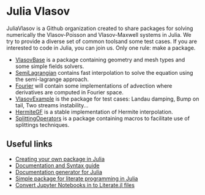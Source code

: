 # Julia Vlasov

JuliaVlasov is a Github organization created to share packages for solving numerically the Vlasov-Poisson and Vlasov-Maxwell systems in Julia. We try to provide a diverse set of common toolsand some test cases. If you are interested to code in Julia, you can join us. Only one rule: make a package.

- [VlasovBase](https://github.com/JuliaVlasov/VlasovBase) is a package containing geometry and mesh types and some simple fields solvers.
- [SemiLagrangian](https://github.com/JuliaVlasov/SemiLagrangian)  contains fast interpolation to solve the equation using the semi-lagrange approach.
- [Fourier](https://github.com/JuliaVlasov/Fourier)  will contain some implementations of advection where derivatives are computed in Fourier space.
- [VlasovExample](https://github.com/JuliaVlasov/VlasovExample)  is the package for test cases: Landau damping, Bump on tail, Two streams instability...
- [HermiteGF](https://github.com/JuliaVlasov/HermiteGF)  is a stable implementation of Hermite interpolation.
- [SplittingOperators](https://github.com/JuliaVlasov/SplittingOperators)  is a package containing macros to facilitate use of splittings techniques.

## Useful links

- [Creating your own package in Julia](https://docs.julialang.org/en/v1/stdlib/Pkg/index.html#Creating-your-own-packages-1)
- [Documentation and Syntax guide](https://docs.julialang.org/en/v1/manual/documentation)
- [Documentation generator for Julia](https://github.com/JuliaDocs/Documenter.jl)
- [Simple package for literate programming in Julia](https://github.com/fredrikekre/Literate.jl)
- [Convert Jupyter Notebooks in to Literate.jl files](https://github.com/oxinabox/WeaveAwayNotebooks)
